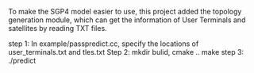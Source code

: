 To make the SGP4 model easier to use, this project added the topology generation module, which can get the information of User Terminals and satellites by reading TXT files.


step 1:
In example/passpredict.cc, specify the locations of user_terminals.txt and tles.txt
Step 2:
mkdir bulid, cmake .. make
step 3:
./predict